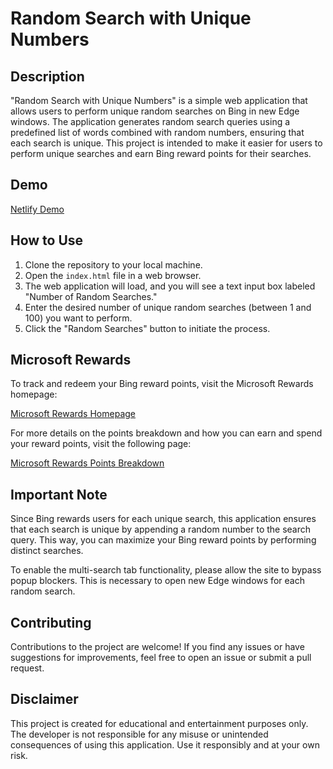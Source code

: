 # Random Search with Unique Numbers

## Description

"Random Search with Unique Numbers" is a simple web application that allows users to perform unique random searches on Bing in new Edge windows. The application generates random search queries using a predefined list of words combined with random numbers, ensuring that each search is unique. This project is intended to make it easier for users to perform unique searches and earn Bing reward points for their searches.

## Demo

[Netlify Demo](https://fakebingsearch.netlify.app/)

## How to Use

1. Clone the repository to your local machine.
2. Open the `index.html` file in a web browser.
3. The web application will load, and you will see a text input box labeled "Number of Random Searches."
4. Enter the desired number of unique random searches (between 1 and 100) you want to perform.
5. Click the "Random Searches" button to initiate the process.

## Microsoft Rewards

To track and redeem your Bing reward points, visit the Microsoft Rewards homepage:

[Microsoft Rewards Homepage](https://rewards.bing.com/)

For more details on the points breakdown and how you can earn and spend your reward points, visit the following page:

[Microsoft Rewards Points Breakdown](https://rewards.bing.com/pointsbreakdown)

## Important Note

Since Bing rewards users for each unique search, this application ensures that each search is unique by appending a random number to the search query. This way, you can maximize your Bing reward points by performing distinct searches.

To enable the multi-search tab functionality, please allow the site to bypass popup blockers. This is necessary to open new Edge windows for each random search.

## Contributing

Contributions to the project are welcome! If you find any issues or have suggestions for improvements, feel free to open an issue or submit a pull request.

## Disclaimer

This project is created for educational and entertainment purposes only. The developer is not responsible for any misuse or unintended consequences of using this application. Use it responsibly and at your own risk.
